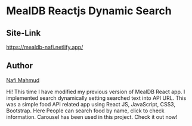 # MealDB Reactjs Dynamic Search
## Site-Link
https://mealdb-nafi.netlify.app/

## Author 
[Nafi Mahmud][author]

[author]: https://sourcecodebd.github.io/nafi.com/
Hi! This time I have modified my previous version of MealDB React app.  I implemented search dynamically setting searched text into API URL. This was a simple food API related app using React JS, JavaScript, CSS3, Bootstrap. Here People can search food by name, click to check information. Carousel has been used in this project. Check it out now!
